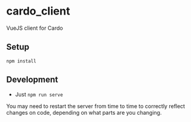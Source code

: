 # cardo_client

VueJS client for Cardo

## Setup

`npm install`

## Development

* Just `npm run serve`

You may need to restart the server from time to time to correctly reflect changes on code, depending on what parts are you changing.